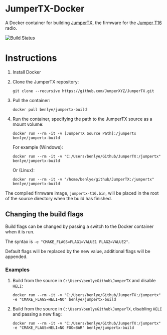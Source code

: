 # JumperTX-Docker
A Docker container for building [JumperTX](https://github.com/JumperXYZ/JumperTX), the firmware for the [Jumper T16](https://www.jumper.xyz/jumpertx-t16) radio.

[![Build Status](https://travis-ci.org/benlye/JumperTX-Docker.svg?branch=master)](https://travis-ci.org/benlye/JumperTX-Docker)

# Instructions
1. Install Docker
1. Clone the JumperTX repository:

   `git clone --recursive https://github.com/JumperXYZ/JumperTX.git`
   
1. Pull the container:

   `docker pull benlye/jumpertx-build`
   
1. Run the container, specifying the path to the JumperTX source as a mount volume:

   `docker run --rm -it -v [JumperTX Source Path]:/jumpertx benlye/jumpertx-build`
   
   For example (Windows):
   
   `docker run --rm -it -v "C:/Users/benlye/Github/JumperTX:/jumpertx" benlye/jumpertx-build`
   
   Or (Linux):
   
   `docker run --rm -it -v "/home/benlye/github/JumperTX:/jumpertx" benlye/jumpertx-build`

The compiled firmware image, `jumpertx-t16.bin`, will be placed in the root of the source directory when the build has finished.

## Changing the build flags
Build flags can be changed by passing a switch to the Docker container when it is run.

The syntax is `-e "CMAKE_FLAGS=FLAG1=VALUE1 FLAG2=VALUE2"`.

Default flags will be replaced by the new value, additional flags will be appended.

### Examples
1. Build from the source in `C:\Users\benlyeGithub\JumperTX` and disable `HELI`:

   `docker run --rm -it -v "C:/Users/benlye/Github/JumperTX:/jumpertx" -e "CMAKE_FLAGS=HELI=NO" benlye/jumpertx-build`

1. Build from the source in `C:\Users\benlyeGithub\JumperTX`, disabling `HELI` and passing a new flag:

   `docker run --rm -it -v "C:/Users/benlye/Github/JumperTX:/jumpertx" -e "CMAKE_FLAGS=HELI=NO FOO=BAR" benlye/jumpertx-build`


